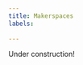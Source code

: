 ```yaml
---
title: Makerspaces
labels: 
  
---
```


Under construction!



<!-- <h2>Favorite Reads </h2>

<a href="https://educ3582020.pubpub.org/pub/makereducation/release/1">Maker Education: How Makerspaces Can Change How Students Interact With Technology</a> -->